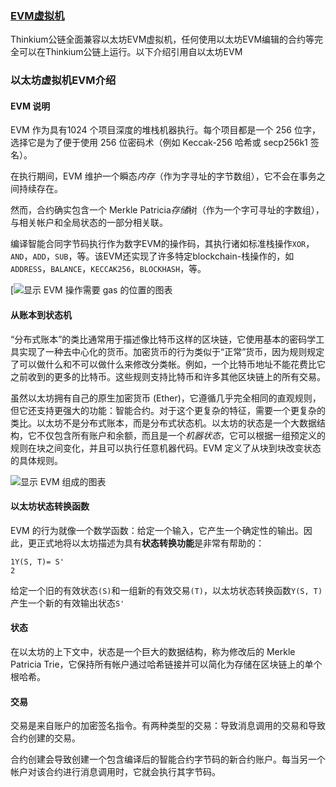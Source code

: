 ### [EVM虚拟机]()

Thinkium公链全面兼容以太坊EVM虚拟机，任何使用以太坊EVM编辑的合约等完全可以在Thinkium公链上运行。以下介绍引用自以太坊EVM

### 以太坊虚拟机EVM介绍

#### EVM 说明

EVM 作为具有1024 个项目深度的堆栈机器执行。每个项目都是一个 256 位字，选择它是为了便于使用 256 位密码术（例如 Keccak-256 哈希或 secp256k1 签名）。

在执行期间，EVM 维护一个瞬态*内存*（作为字寻址的字节数组），它不会在事务之间持续存在。

然而，合约确实包含一个 Merkle Patricia*存储*树（作为一个字可寻址的字数组），与相关帐户和全局状态的一部分相关联。

编译智能合同字节码执行作为数字EVM的操作码，其执行诸如标准栈操作`XOR`，`AND`，`ADD`，`SUB`，等。该EVM还实现了许多特定blockchain-栈操作的，如`ADDRESS`，`BALANCE`，`KECCAK256`，`BLOCKHASH`，等。

[![显示 EVM 操作需要 gas 的位置的图表](https://ethereum.org/static/9628ab90bfd02f64cf873446cbdc6c70/302a4/gas.png)

#### 从账本到状态机

“分布式账本”的类比通常用于描述像比特币这样的区块链，它使用基本的密码学工具实现了一种去中心化的货币。加密货币的行为类似于“正常”货币，因为规则规定了可以做什么和不可以做什么来修改分类帐。例如，一个比特币地址不能花费比它之前收到的更多的比特币。这些规则支持比特币和许多其他区块链上的所有交易。

虽然以太坊拥有自己的原生加密货币 (Ether)，它遵循几乎完全相同的直观规则，但它还支持更强大的功能：智能合约。对于这个更复杂的特征，需要一个更复杂的类比。以太坊不是分布式账本，而是分布式状态机。以太坊的状态是一个大数据结构，它不仅包含所有账户和余额，而且是一个*机器状态*，它可以根据一组预定义的规则在块之间变化，并且可以执行任意机器代码。EVM 定义了从块到块改变状态的具体规则。

![显示 EVM 组成的图表](https://ethereum.org/static/e8aca8381c7b3b40c44bf8882d4ab930/302a4/evm.png)

#### 以太坊状态转换函数

EVM 的行为就像一个数学函数：给定一个输入，它产生一个确定性的输出。因此，更正式地将以太坊描述为具有**状态转换功能**是非常有帮助的：

```
1Y(S, T)= S'
2
```

给定一个旧的有效状态`(S)`和一组新的有效交易`(T)`，以太坊状态转换函数`Y(S, T)`产生一个新的有效输出状态`S'`

#### 状态

在以太坊的上下文中，状态是一个巨大的数据结构，称为修改后的 Merkle Patricia Trie，它保持所有帐户通过哈希链接并可以简化为存储在区块链上的单个根哈希。

#### 交易

交易是来自账户的加密签名指令。有两种类型的交易：导致消息调用的交易和导致合约创建的交易。

合约创建会导致创建一个包含编译后的智能合约字节码的新合约账户。每当另一个帐户对该合约进行消息调用时，它就会执行其字节码。

